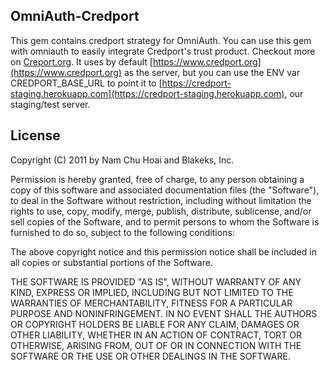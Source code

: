 ## OmniAuth-Credport

This gem contains credport strategy for OmniAuth. You can use this gem with
omniauth to easily integrate Credport's trust product. Checkout more on [Creport.org](https://www.credport.org). It uses by default [https://www.credport.org](https://www.credport.org) as the server, but you can use the ENV var CREDPORT_BASE_URL to point it to [https://credport-staging.herokuapp.com](https://credport-staging.herokuapp.com), our staging/test server.

## License

Copyright (C) 2011 by Nam Chu Hoai and Blakeks, Inc.

Permission is hereby granted, free of charge, to any person obtaining a copy
of this software and associated documentation files (the "Software"), to deal
in the Software without restriction, including without limitation the rights
to use, copy, modify, merge, publish, distribute, sublicense, and/or sell
copies of the Software, and to permit persons to whom the Software is
furnished to do so, subject to the following conditions:

The above copyright notice and this permission notice shall be included in
all copies or substantial portions of the Software.

THE SOFTWARE IS PROVIDED "AS IS", WITHOUT WARRANTY OF ANY KIND, EXPRESS OR
IMPLIED, INCLUDING BUT NOT LIMITED TO THE WARRANTIES OF MERCHANTABILITY,
FITNESS FOR A PARTICULAR PURPOSE AND NONINFRINGEMENT. IN NO EVENT SHALL THE
AUTHORS OR COPYRIGHT HOLDERS BE LIABLE FOR ANY CLAIM, DAMAGES OR OTHER
LIABILITY, WHETHER IN AN ACTION OF CONTRACT, TORT OR OTHERWISE, ARISING FROM,
OUT OF OR IN CONNECTION WITH THE SOFTWARE OR THE USE OR OTHER DEALINGS IN
THE SOFTWARE.
